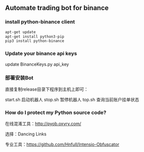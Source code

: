## Automate trading bot for binance

### install python-binance client

```bash
apt-get update
apt-get install python3-pip
pip3 install python-binance
```

### Update your binance api keys

update BinanceKeys.py  api_key

### 部署安装Bot

直接复制release目录下程序到主机上即可：

start.sh  启动机器人
stop.sh  暂停机器人
top.sh  查询当前账户挂单状态


### How do I protect my Python source code?

在线混淆工具：http://pyob.oxyry.com/

选择：Dancing Links


专业工具：https://github.com/Hnfull/Intensio-Obfuscator






